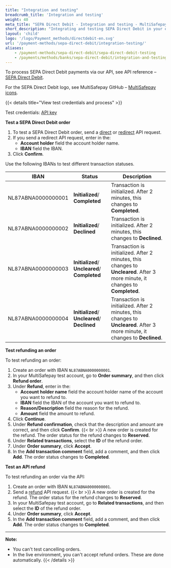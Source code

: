 ```yaml
---
title: "Integration and testing"
breadcrumb_title: 'Integration and testing'
weight: 40
meta_title: "SEPA Direct Debit - Integration and testing - MultiSafepay Docs"
short_description: "Integrating and testing SEPA Direct Debit in your ecommerce platform"
layout: 'child'
logo: '/logo/Payment_methods/directdebit-en.svg'
url: '/payment-methods/sepa-direct-debit/integration-testing/'
aliases:
    - /payment-methods/sepa-direct-debit/sepa-direct-debit-testing
    - /payments/methods/banks/sepa-direct-debit/integration-and-testing/
---
```


To process SEPA Direct Debit payments via our API, see API reference – [SEPA Direct Debit](/api/#sepa-direct-debit).

For the SEPA Direct Debit logo, see MultiSafepay GitHub – [MultiSafepay icons](https://github.com/MultiSafepay/MultiSafepay-icons).

{{< details title="View test credentials and process" >}}

Test credentials: [API key](/account/site-id-api-key-secure-code/)

**Test a SEPA Direct Debit order**

1. To test a SEPA Direct Debit order, send a [direct](/api/#sepa-direct-debit---direct) or [redirect](/api/#sepa-direct-debit---redirect) API request.
2. If you send a redirect API request, enter in the:
    - **Account holder** field the account holder name.
    - **IBAN** field the IBAN.
4. Click **Confirm**.

Use the following IBANs to test different transaction statuses.

| IBAN | Status    | Description              |
| ---------| --------- | ------------------------ |
| NL87ABNA0000000001| **Initialized**/ **Completed** | Transaction is initialized. After 2 minutes, this changes to **Completed**. |
| NL87ABNA0000000002| **Initialized**/ **Declined** | Transaction is initialized. After 2 minutes, this changes to **Declined**. |
| NL87ABNA0000000003| **Initialized**/ **Uncleared**/ **Completed** | Transaction is initialized. After 2 minutes, this changes to **Uncleared**. After 3 more minute, it changes to **Completed**. |
| NL87ABNA0000000004| **Initialized**/ **Uncleared**/ **Declined** | Transaction is initialized. After 2 minutes, this changes to **Uncleared**. After 3 more minute, it changes to **Declined**. |

**Test refunding an order**

To test refunding an order:

1. Create an order with IBAN `NL87ABNA0000000001`. 
2. In your MultiSafepay test account, go to **Order summary**, and then click **Refund order**.
3. Under **Refund**, enter in the:
    - **Account holder name** field the account holder name of the account you want to refund to. 
    - **IBAN** field the IBAN of the account you want to refund to.
    - **Reason/Description** field the reason for the refund. 
    - **Amount** field the amount to refund.
4. Click **Continue**.
5. Under **Refund confirmation**, check that the description and amount are correct, and then click **Confirm**.
  {{< br >}} A new order is created for the refund. The order status for the refund changes to **Reserved**.
6. Under **Related transactions**, select the **ID** of the refund order.
7. Under **Order summary**, click **Accept**.
8. In the **Add transaction comment** field, add a comment, and then click **Add**.
  The order status changes to **Completed**.

**Test an API refund**

To test refunding an order via the API:

1. Create an order with IBAN `NL87ABNA0000000001`. 
2. Send a [refund](/api/#refund-an-order) API request.
  {{< br >}} A new order is created for the refund. The order status for the refund changes to **Reserved**.
3. In your MultiSafepay test account, go to **Related transactions**, and then select the **ID** of the refund order.
4. Under **Order summary**, click **Accept**.
5. In the **Add transaction comment** field, add a comment, and then click **Add**.
  The order status changes to **Completed**.

---

**Note:** 

- You can't test cancelling orders.
- In the live environment, you can't accept refund orders. These are done automatically.
{{< /details >}}
